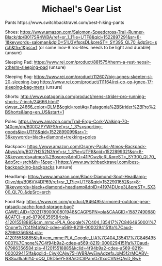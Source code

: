 
<center><h1>Michael's Gear List</h1></center>
Pants
https://www.switchbacktravel.com/best-hiking-pants

Shoes:
https://www.amazon.com/Salomon-Speedcross-Trail-Runner-Black/dp/B017SR4WBA/ref=sr_1_1?ie=UTF8&qid=1522897291&sr=8-1&keywords=saloman&dpID=51U3VfsqsDL&preST=_SY395_QL70_&dpSrc=srch&th=1&psc=1 (or some Inov-8 roc-lites. needs to be light and durable) (unsure)

Sleeping Pad:
https://www.rei.com/product/881575/therm-a-rest-neoair-xtherm-sleeping-pad (unsure)

Sleeping Bag:
https://www.rei.com/product/112607/big-agnes-skeeter-sl-20-sleeping-bag
https://www.rei.com/product/111164/rei-co-op-igneo-17-sleeping-bag-mens (unsure)

Shorts: http://www.patagonia.com/product/mens-strider-pro-running-shorts-7-inch/24666.html?dwvar_24666_color=DLMB&cgid=root#q=Patagonia%2BStrider%2BPro%2BShorts&lang=en_US&start=1

Poles:
https://www.amazon.com/Trail-Ergo-Cork-Walking-70-140cm/dp/B00GZPYWFS/ref=sr_1_3?s=sporting-goods&ie=UTF8&qid=1522899099&sr=1-3&keywords=black+diamond+trekking+poles

Backpack:
https://www.amazon.com/Osprey-Packs-Atmos-Backpack-Abyss/dp/B077H252N3/ref=sr_1_3?ie=UTF8&qid=1522899321&sr=8-3&keywords=atmos%2Bosprey&dpID=41PCwzIjcRL&preST=_SY300_QL70_&dpSrc=srch&th=1&psc=1
https://www.switchbacktravel.com/best-backpacking-backpacks (unsure)

Headlamp:
https://www.amazon.com/Black-Diamond-Spot-Headlamp-Olive/dp/B06VV4DP69/ref=sr_1_1?ie=UTF8&qid=1522901652&sr=8-1&keywords=black+diamond+headlamp&dpID=41974DUqe3L&preST=_SX300_QL70_&dpSrc=srch

Food Bag:
https://www.rei.com/product/846495/armored-outdoor-gear-ratsack-cache-food-storage-bag?CAWELAID=120217890000801948&CAGPSPN=pla&CAAGID=15877490680&CATCI=aud-87986356584:pla-412015518885&cm_mmc=PLA_Google%7C404_135417%7C8464950001%7Cnone%7C4f94b9a2-cdee-a569-8219-0000294151fa%7Caud-87986356584:pla-412015518885&lsft=cm_mmc:PLA_Google_LIA%7C404_135417%7C8464950001%7Cnone%7C4f94b9a2-cdee-a569-8219-0000294151fa%7Caud-87986356584:pla-412015518885&kclid=4f94b9a2-cdee-a569-8219-0000294151fa&gclid=CjwKCAjw75HWBRAwEiwAdzefxJoM5f2rMOABV-N8Sua1ka6IY4-oQQ_DRD5eYESBAiOlCSPamOZItxoCVNEQAvD_BwE

